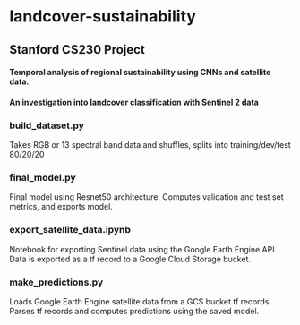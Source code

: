 # landcover-sustainability
## Stanford CS230 Project 

#### Temporal analysis of regional sustainability using CNNs and satellite data. 
#### An investigation into landcover classification with Sentinel 2 data

### build_dataset.py
Takes RGB or 13 spectral band data and shuffles, splits into training/dev/test 80/20/20

### final_model.py
Final model using Resnet50 architecture. Computes validation and test set metrics, and exports model.

### export_satellite_data.ipynb
Notebook for exporting Sentinel data using the Google Earth Engine API. Data is exported as a tf record to a Google Cloud Storage bucket.

### make_predictions.py
Loads Google Earth Engine satellite data from a GCS bucket tf records. Parses tf records and computes predictions using the saved model.
